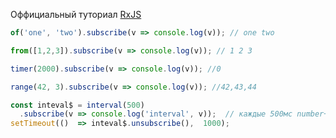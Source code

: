 Оффициальный туториал  [RxJS]([http://reactivex.io/rxjs/manual/tutorial.html](http://reactivex.io/rxjs/manual/tutorial.html))



```ts
of('one', 'two').subscribe(v => console.log(v)); // one two
```
```ts
from([1,2,3]).subscribe(v => console.log(v)); // 1 2 3
```
```ts
timer(2000).subscribe(v => console.log(v)); //0
```
```ts
range(42, 3).subscribe(v => console.log(v)); //42,43,44
```
```ts
const inteval$ = interval(500)
  .subscribe(v => console.log('interval', v));  // каждые 500мс number++
setTimeout(()  => inteval$.unsubscribe(),  1000);
```

<!--stackedit_data:
eyJoaXN0b3J5IjpbLTE4MTM4ODQyNTEsLTgxMzM1ODM2LC0xNT
QzMTI1NjQ3LDEwNjg4NjU0ODMsNzMwOTk4MTE2XX0=
-->